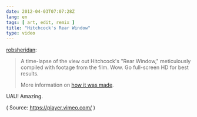 ```yaml
---
date: 2012-04-03T07:07:28Z
lang: en
tags: [ art, edit, remix ]
title: "Hitchcock's Rear Window"
type: video
---
```


[robsheridan](http://robsheridan.tumblr.com/post/20415214638/a-time-lapse-of-the-view-out-hitchcocks-rear):

> A time-lapse of the view out Hitchcock's "Rear Window," meticulously
> compiled with footage from the film. Wow. Go full-screen HD for best
> results.
>
> More information on [how it was made](http://www.jeffdesom.com/hitch/).

UAU! Amazing.

( Source: <https://player.vimeo.com/> )


